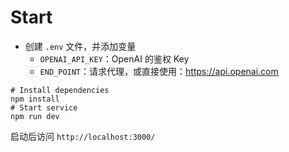 # Start

- 创建 `.env` 文件，并添加变量
  - `OPENAI_API_KEY`：OpenAI 的鉴权 Key
  - `END_POINT`：请求代理，或直接使用：https://api.openai.com

```shell
# Install dependencies
npm install
# Start service
npm run dev
```

启动后访问 `http://localhost:3000/`
